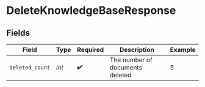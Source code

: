 # DeleteKnowledgeBaseResponse


## Fields

| Field                           | Type                            | Required                        | Description                     | Example                         |
| ------------------------------- | ------------------------------- | ------------------------------- | ------------------------------- | ------------------------------- |
| `deleted_count`                 | *int*                           | :heavy_check_mark:              | The number of documents deleted | 5                               |
